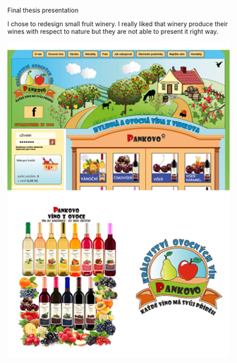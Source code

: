 Final thesis presentation


I chose to redesign small fruit winery. I really liked that winery produce their wines with respect to nature but they are not able to present it right way.

![Pankovowebdesign](pankovo.jpg)
![Pankovolabelandlogo](pankovolabelandlogo.jpg)
